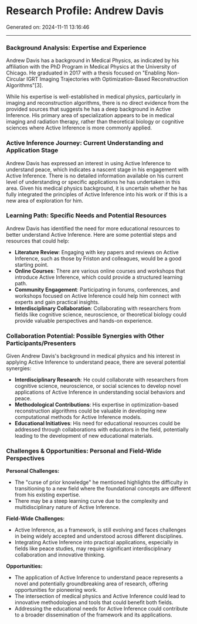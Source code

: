 # Research Profile: Andrew Davis

Generated on: 2024-11-11 13:16:46

---

### Background Analysis: Expertise and Experience

Andrew Davis has a background in Medical Physics, as indicated by his affiliation with the PhD Program in Medical Physics at the University of Chicago. He graduated in 2017 with a thesis focused on "Enabling Non-Circular IGRT Imaging Trajectories with Optimization-Based Reconstruction Algorithms"[3].

While his expertise is well-established in medical physics, particularly in imaging and reconstruction algorithms, there is no direct evidence from the provided sources that suggests he has a deep background in Active Inference. His primary area of specialization appears to be in medical imaging and radiation therapy, rather than theoretical biology or cognitive sciences where Active Inference is more commonly applied.

### Active Inference Journey: Current Understanding and Application Stage

Andrew Davis has expressed an interest in using Active Inference to understand peace, which indicates a nascent stage in his engagement with Active Inference. There is no detailed information available on his current level of understanding or specific applications he has undertaken in this area. Given his medical physics background, it is uncertain whether he has fully integrated the principles of Active Inference into his work or if this is a new area of exploration for him.

### Learning Path: Specific Needs and Potential Resources

Andrew Davis has identified the need for more educational resources to better understand Active Inference. Here are some potential steps and resources that could help:

- **Literature Review**: Engaging with key papers and reviews on Active Inference, such as those by Friston and colleagues, would be a good starting point.
- **Online Courses**: There are various online courses and workshops that introduce Active Inference, which could provide a structured learning path.
- **Community Engagement**: Participating in forums, conferences, and workshops focused on Active Inference could help him connect with experts and gain practical insights.
- **Interdisciplinary Collaboration**: Collaborating with researchers from fields like cognitive science, neuroscience, or theoretical biology could provide valuable perspectives and hands-on experience.

### Collaboration Potential: Possible Synergies with Other Participants/Presenters

Given Andrew Davis's background in medical physics and his interest in applying Active Inference to understand peace, there are several potential synergies:

- **Interdisciplinary Research**: He could collaborate with researchers from cognitive science, neuroscience, or social sciences to develop novel applications of Active Inference in understanding social behaviors and peace.
- **Methodological Contributions**: His expertise in optimization-based reconstruction algorithms could be valuable in developing new computational methods for Active Inference models.
- **Educational Initiatives**: His need for educational resources could be addressed through collaborations with educators in the field, potentially leading to the development of new educational materials.

### Challenges & Opportunities: Personal and Field-Wide Perspectives

**Personal Challenges:**
- The "curse of prior knowledge" he mentioned highlights the difficulty in transitioning to a new field where the foundational concepts are different from his existing expertise.
- There may be a steep learning curve due to the complexity and multidisciplinary nature of Active Inference.

**Field-Wide Challenges:**
- Active Inference, as a framework, is still evolving and faces challenges in being widely accepted and understood across different disciplines.
- Integrating Active Inference into practical applications, especially in fields like peace studies, may require significant interdisciplinary collaboration and innovative thinking.

**Opportunities:**
- The application of Active Inference to understand peace represents a novel and potentially groundbreaking area of research, offering opportunities for pioneering work.
- The intersection of medical physics and Active Inference could lead to innovative methodologies and tools that could benefit both fields.
- Addressing the educational needs for Active Inference could contribute to a broader dissemination of the framework and its applications.